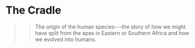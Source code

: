 # The Cradle

>> The origin of the human species---the story of how we might have split from the apes in Eastern or Southern Africa and how we evolved into humans.
